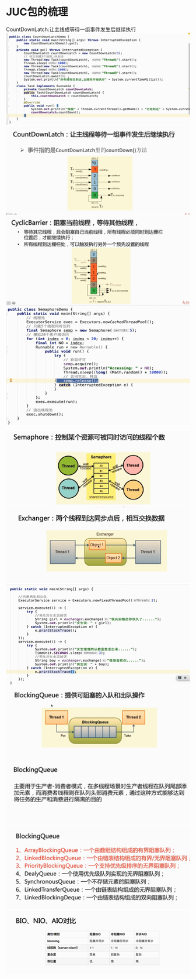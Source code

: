 # JUC包的梳理

CountDownLatch:让主线成等待一组事件发生后继续执行![](/JUC/1.png)![](/JUC/2.png)![](/JUC/3.png)![](/JUC/5.png)

![](/JUC/6.png)![](/assets/7.png)![](/JUC/7.png)![](/JUC/8.png)![](/JUC/9.png)![](/JUC/10.png)![](/JUC/11.png)


